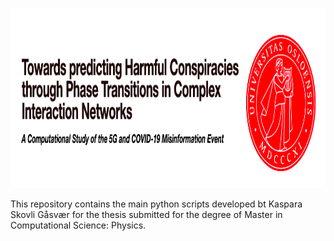 
<p align="center">
<img src="https://github.com/KasparaGaasvaer/MasterThesis/blob/main/HEADER_repo.png" width="600" height="288">
</p>

This repository contains the main python scripts developed bt Kaspara Skovli Gåsvær for the thesis submitted for the degree of
Master in Computational Science: Physics.
